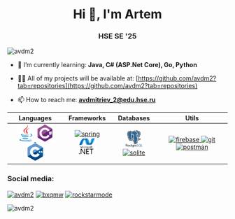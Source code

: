 <h1 align="center">Hi 👋, I'm Artem</h1>
<h3 align="center">HSE SE '25</h3>

<div>
  <p align="left"> <img src="https://komarev.com/ghpvc/?username=avdm2&label=Profile%20views&color=0e75b6&style=flat" alt="avdm2" /> </p>
</div>

- 🌱 I’m currently learning: **Java, C# (ASP.Net Core), Go, Python**

- 👨‍💻 All of my projects will be available at: [https://github.com/avdm2?tab=repositories](https://github.com/avdm2?tab=repositories)

- 📫 How to reach me: **avdmitriev_2@edu.hse.ru**

| Languages | Frameworks | Databases | Utils |
| :---: | :---: | :---: | :---: |
| <a href="https://www.java.com" target="_blank" rel="noreferrer"> <img src="https://raw.githubusercontent.com/devicons/devicon/master/icons/java/java-original.svg" alt="java" width="40" height="40"/> </a> <a href="https://www.w3schools.com/cs/" target="_blank" rel="noreferrer"> <img src="https://raw.githubusercontent.com/devicons/devicon/master/icons/csharp/csharp-original.svg" alt="csharp" width="40" height="40"/> </a> <a href="https://www.w3schools.com/cpp/" target="_blank" rel="noreferrer"> <img src="https://raw.githubusercontent.com/devicons/devicon/master/icons/cplusplus/cplusplus-original.svg" alt="cplusplus" width="40" height="40"/> </a> | <a href="https://spring.io/" target="_blank" rel="noreferrer"> <img src="https://www.vectorlogo.zone/logos/springio/springio-icon.svg" alt="spring" width="40" height="40"/> </a> <a href="https://dotnet.microsoft.com/" target="_blank" rel="noreferrer"> <img src="https://raw.githubusercontent.com/devicons/devicon/master/icons/dot-net/dot-net-original-wordmark.svg" alt="dotnet" width="40" height="40"/> </a> | <a href="https://www.postgresql.org" target="_blank" rel="noreferrer"> <img src="https://raw.githubusercontent.com/devicons/devicon/master/icons/postgresql/postgresql-original-wordmark.svg" alt="postgresql" width="40" height="40"/> </a> <a href="https://www.sqlite.org/" target="_blank" rel="noreferrer"> <img src="https://www.vectorlogo.zone/logos/sqlite/sqlite-icon.svg" alt="sqlite" width="40" height="40"/> </a> | <a href="https://firebase.google.com/" target="_blank" rel="noreferrer"> <img src="https://www.vectorlogo.zone/logos/firebase/firebase-icon.svg" alt="firebase" width="40" height="40"/> </a> <a href="https://git-scm.com/" target="_blank" rel="noreferrer"> <img src="https://www.vectorlogo.zone/logos/git-scm/git-scm-icon.svg" alt="git" width="40" height="40"/> </a> <a href="https://postman.com" target="_blank" rel="noreferrer"> <img src="https://www.vectorlogo.zone/logos/getpostman/getpostman-icon.svg" alt="postman" width="40" height="40"/> </a> |

<h3 align="left">Social media:</h3>
<p align="left">
<a href="https://t.me/avdm2" target="blank"><img align="center" src="https://cdn.worldvectorlogo.com/logos/telegram-1.svg" alt="avdm2" height="30" width="40" /></a>
<a href="https://twitter.com/bxqmw" target="blank"><img align="center" src="https://raw.githubusercontent.com/rahuldkjain/github-profile-readme-generator/master/src/images/icons/Social/twitter.svg" alt="bxqmw" height="30" width="40" /></a>
<a href="https://www.leetcode.com/rockstarmode" target="blank"><img align="center" src="https://raw.githubusercontent.com/rahuldkjain/github-profile-readme-generator/master/src/images/icons/Social/leet-code.svg" alt="rockstarmode" height="30" width="40" /></a>
</p>

<p><img align="left" src="https://github-readme-stats.vercel.app/api/top-langs?username=avdm2&show_icons=true&locale=en&layout=compact" alt="avdm2" /></p>
